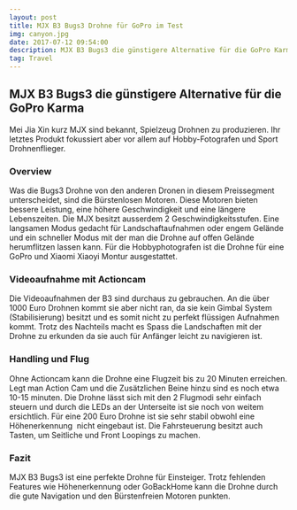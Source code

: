 ```yaml
---
layout: post
title: MJX B3 Bugs3 Drohne für GoPro im Test
img: canyon.jpg
date: 2017-07-12 09:54:00
description: MJX B3 Bugs3 die günstigere Alternative für die GoPro Karma
tag: Travel
---
```



## MJX B3 Bugs3 die g&uuml;nstigere Alternative f&uuml;r die GoPro Karma

Mei Jia Xin kurz MJX sind bekannt, Spielzeug Drohnen zu produzieren. Ihr letztes Produkt fokussiert aber vor allem auf Hobby-Fotografen und Sport Drohnenflieger.

### Overview

Was die Bugs3 Drohne von den anderen Dronen in diesem Preissegment unterscheidet, sind die B&uuml;rstenlosen Motoren. Diese Motoren bieten bessere Leistung, eine h&ouml;here Geschwindigkeit und eine l&auml;ngere Lebenszeiten. Die MJX besitzt ausserdem 2 Geschwindigkeitsstufen. Eine langsamen Modus gedacht f&uuml;r Landschaftaufnahmen oder engem Gel&auml;nde und ein schneller Modus mit der man die Drohne auf offen Gel&auml;nde herumflitzen lassen kann. F&uuml;r die Hobbyphotografen ist die Drohne f&uuml;r eine GoPro und Xiaomi Xiaoyi Montur ausgestattet.

### Videoaufnahme mit Actioncam

Die Videoaufnahmen der B3 sind durchaus zu gebrauchen. An die &uuml;ber 1000 Euro Drohnen kommt sie aber nicht ran, da sie kein Gimbal System (Stabilisierung) besitzt und es somit nicht zu perfekt fl&uuml;ssigen Aufnahmen&nbsp; kommt. Trotz des Nachteils macht es Spass die Landschaften mit der Drohne zu erkunden da sie auch f&uuml;r Anf&auml;nger leicht zu navigieren ist.

### Handling und Flug

Ohne Actioncam kann die Drohne eine Flugzeit bis zu 20 Minuten erreichen. Legt man Action Cam und die Zus&auml;tzlichen Beine hinzu sind es noch etwa 10-15 minuten. Die Drohne l&auml;sst sich mit den 2 Flugmodi sehr einfach steuern und durch die LEDs an der Unterseite ist sie noch von weitem ersichtlich. F&uuml;r eine 200 Euro Drohne ist sie sehr stabil obwohl eine H&ouml;henerkennung&nbsp; nicht eingebaut ist. Die Fahrsteuerung besitzt auch Tasten, um Seitliche und Front Loopings zu machen.

### Fazit

MJX B3 Bugs3 ist eine perfekte Drohne f&uuml;r Einsteiger. Trotz fehlenden Features wie H&ouml;henerkennung oder GoBackHome kann die Drohne durch die gute Navigation und den B&uuml;rstenfreien Motoren punkten.